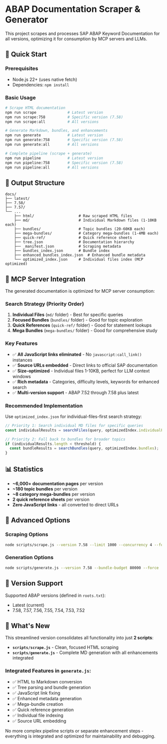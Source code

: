 # ABAP Documentation Scraper & Generator

This project scrapes and processes SAP ABAP Keyword Documentation for all versions, optimizing it for consumption by MCP servers and LLMs.

## 🚀 Quick Start

### Prerequisites
- Node.js 22+ (uses native fetch)
- Dependencies: `npm install`

### Basic Usage

```bash
# Scrape HTML documentation
npm run scrape              # Latest version
npm run scrape:758          # Specific version (7.58)
npm run scrape:all          # All versions

# Generate Markdown, bundles, and enhancements
npm run generate            # Latest version  
npm run generate:758        # Specific version (7.58)
npm run generate:all        # All versions

# Complete pipeline (scrape + generate)
npm run pipeline            # Latest version
npm run pipeline:758        # Specific version (7.58)
npm run pipeline:all        # All versions
```

## 📁 Output Structure

```
docs/
├── latest/
├── 7.58/
├── 7.57/
└── ...
    ├── html/                    # Raw scraped HTML files
    ├── md/                      # Individual Markdown files (1-10KB each)
    ├── bundles/                 # Topic bundles (20-60KB each)
    ├── mega-bundles/            # Category mega-bundles (1-4MB each)
    ├── quick-ref/               # Quick reference sheets
    ├── tree.json                # Documentation hierarchy
    ├── _manifest.json           # Scraping metadata
    ├── bundles_index.json       # Bundle index
    ├── enhanced_bundles_index.json  # Enhanced bundle metadata
    └── optimized_index.json     # Individual files index (MCP optimized)
```

## 🎯 MCP Server Integration

The generated documentation is optimized for MCP server consumption:

### Search Strategy (Priority Order)
1. **Individual Files** (`md/` folder) - Best for specific queries
2. **Focused Bundles** (`bundles/` folder) - Good for topic exploration  
3. **Quick References** (`quick-ref/` folder) - Good for statement lookups
4. **Mega Bundles** (`mega-bundles/` folder) - Good for comprehensive study

### Key Features
- ✅ **All JavaScript links eliminated** - No `javascript:call_link()` instances
- ✅ **Source URLs embedded** - Direct links to official SAP documentation
- ✅ **Size-optimized** - Individual files 1-10KB, perfect for LLM context windows
- ✅ **Rich metadata** - Categories, difficulty levels, keywords for enhanced search
- ✅ **Multi-version support** - ABAP 7.52 through 7.58 plus latest

### Recommended Implementation
Use `optimized_index.json` for individual-files-first search strategy:

```javascript
// Priority 1: Search individual MD files for specific queries
const individualResults = searchFiles(query, optimizedIndex.individualFiles);

// Priority 2: Fall back to bundles for broader topics  
if (individualResults.length < threshold) {
  const bundleResults = searchBundles(query, optimizedIndex.bundles);
}
```

## 📊 Statistics

- **~6,000+ documentation pages** per version
- **~180 topic bundles** per version  
- **~8 category mega-bundles** per version
- **2 quick reference sheets** per version
- **Zero JavaScript links** - all converted to direct URLs

## 🔧 Advanced Options

### Scraping Options
```bash
node scripts/scrape.js --version 7.58 --limit 1000 --concurrency 4 --force
```

### Generation Options  
```bash
node scripts/generate.js --version 7.58 --bundle-budget 80000 --force
```

## 📝 Version Support

Supported ABAP versions (defined in `roots.txt`):
- Latest (current)
- 7.58, 7.57, 7.56, 7.55, 7.54, 7.53, 7.52

## 🎉 What's New

This streamlined version consolidates all functionality into just **2 scripts**:

- **`scripts/scrape.js`** - Clean, focused HTML scraping
- **`scripts/generate.js`** - Complete MD generation with all enhancements integrated

### Integrated Features in `generate.js`:
- ✅ HTML to Markdown conversion
- ✅ Tree parsing and bundle generation  
- ✅ JavaScript link fixing
- ✅ Enhanced metadata generation
- ✅ Mega-bundle creation
- ✅ Quick reference generation
- ✅ Individual file indexing
- ✅ Source URL embedding

No more complex pipeline scripts or separate enhancement steps - everything is integrated and optimized for maintainability and debugging.